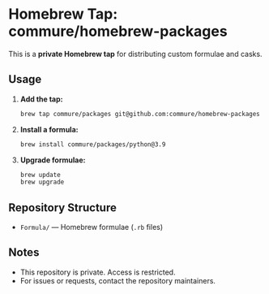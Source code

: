 # Homebrew Tap: commure/homebrew-packages

This is a **private Homebrew tap** for distributing custom formulae and casks.

## Usage

1. **Add the tap:**
    ```sh
    brew tap commure/packages git@github.com:commure/homebrew-packages
    ```

2. **Install a formula:**
    ```sh
    brew install commure/packages/python@3.9
    ```

3. **Upgrade formulae:**
    ```sh
    brew update
    brew upgrade
    ```

## Repository Structure

- `Formula/` — Homebrew formulae (`.rb` files)

## Notes

- This repository is private. Access is restricted.
- For issues or requests, contact the repository maintainers.
